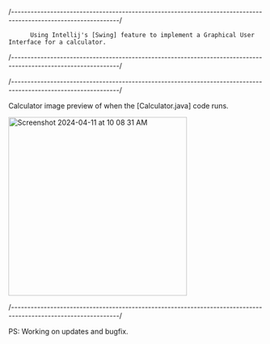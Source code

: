 /*---------------------------------------------------------------------------------------------------------------*/

          Using Intellij's [Swing] feature to implement a Graphical User Interface for a calculator.

/*---------------------------------------------------------------------------------------------------------------*/

/*---------------------------------------------------------------------------------------------------------------*/

Calculator image preview of when the [Calculator.java] code runs. 

<img width="353" alt="Screenshot 2024-04-11 at 10 08 31 AM" src="https://github.com/edxploit/CalculatorGUI/assets/43484396/ad92137b-1fd1-4e02-a0a7-1c9ebf69ec27">

/*---------------------------------------------------------------------------------------------------------------*/

PS: Working on updates and bugfix. 
